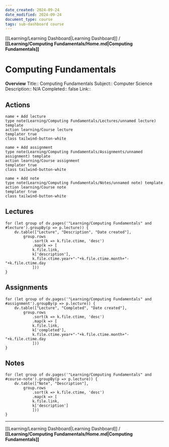 ```yaml
---
date_created: 2024-09-24
date_modified: 2024-09-24
document_type: course
tags: sub-dashboard course
---
```

[[Learning/Learning Dashboard|Learning Dashboard]] / **[[Learning/Computing Fundamentals/Home.md|Computing Fundamentals]]**
# Computing Fundamentals
**Overview**
Title:: Computing Fundamentals
Subject:: Computer Science
Description:: N/A
Completed:: false
Link:: 


## Actions
```button
name + Add lecture
type note(Learning/Computing Fundamentals/Lectures/unnamed lecture) template
action learning/Course lecture
templater true
class tailwind-button-white
```

```button
name + Add assignment
type note(Learning/Computing Fundamentals/Assignments/unnamed assignment) template
action learning/Course assignment
templater true
class tailwind-button-white
```

```button
name + Add note
type note(Learning/Computing Fundamentals/Notes/unnamed note) template
action learning/Course note
templater true
class tailwind-button-white
```


## Lectures
```dataviewjs
for (let group of dv.pages('"Learning/Computing Fundamentals" and #lecture').groupBy(p => p.lecture)) {
	dv.table(["Lecture", "Description", "Date created"], 
		group.rows 
			.sort(k => k.file.ctime, 'desc')
			.map(k => [
			k.file.link, 
			k['description'],
			k.file.ctime.year+"-"+k.file.ctime.month+"-"+k.file.ctime.day
			]))
}
```


## Assignments

```dataviewjs
for (let group of dv.pages('"Learning/Computing Fundamentals" and #assignment').groupBy(p => p.lecture)) {
	dv.table(["Lecture", "Completed", "Date created"], 
		group.rows 
			.sort(k => k.file.ctime, 'desc')
			.map(k => [
			k.file.link, 
			k['completed'],
			k.file.ctime.year+"-"+k.file.ctime.month+"-"+k.file.ctime.day
			]))
}
```


## Notes
```dataviewjs
for (let group of dv.pages('"Learning/Computing Fundamentals" and #course-note').groupBy(p => p.lecture)) {
	dv.table(["Note", "Description"], 
		group.rows 
			.sort(k => k.file.ctime, 'desc')
			.map(k => [
			k.file.link, 
			k['description']
			]))
}
```


---
[[Learning/Learning Dashboard|Learning Dashboard]] / **[[Learning/Computing Fundamentals/Home.md|Computing Fundamentals]]**